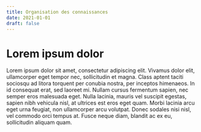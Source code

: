 ```yaml
---
title: Organisation des connaissances
date: 2021-01-01
draft: false
---
```


# Lorem ipsum dolor

Lorem ipsum dolor sit amet, consectetur adipiscing elit. Vivamus dolor elit, ullamcorper eget tempor nec, sollicitudin et magna. Class aptent taciti sociosqu ad litora torquent per conubia nostra, per inceptos himenaeos. In id consequat erat, sed laoreet mi. Nullam cursus fermentum sapien, nec semper eros malesuada eget. Nulla lacinia, mauris vel suscipit egestas, sapien nibh vehicula nisl, at ultrices est eros eget quam. Morbi lacinia arcu eget urna feugiat, non ullamcorper arcu volutpat. Donec sodales nisi nisl, vel commodo orci tempus at. Fusce neque diam, blandit ac ex eu, sollicitudin aliquam quam.